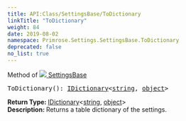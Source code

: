 ```yaml
---
title: API:Class/SettingsBase/ToDictionary
linkTitle: "ToDictionary"
weight: 84
date: 2019-08-02
namespace: Primrose.Settings.SettingsBase.ToDictionary
deprecated: false
no_list: true
---
```

Method of <a href="/docs/api-reference/Class/SettingsBase"><img src="/icons/silk/cog.png"/>&nbsp;SettingsBase</a>
<pre class="method-declaration">
ToDictionary(): <a class="type" href="/docs/api-reference/System/IDictionary">IDictionary</a><<a class="type" href="/docs/api-reference/System/string">string</a>, <a class="type" href="/docs/api-reference/System/object">object</a>></pre>
<b>Return Type: </b>
<a class="type" href="/docs/api-reference/System/IDictionary">IDictionary</a><<a class="type" href="/docs/api-reference/System/string">string</a>, <a class="type" href="/docs/api-reference/System/object">object</a>>
<br/>
<b>Description: </b>
Returns a table dictionary of the settings.


